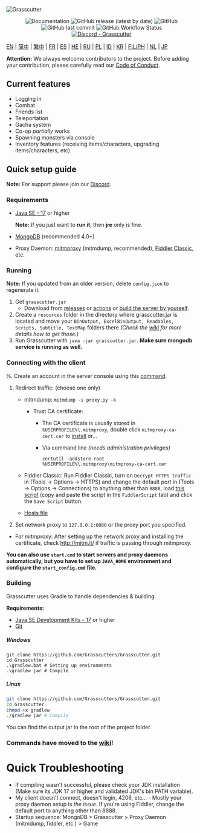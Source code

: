 ![Grasscutter](https://socialify.git.ci/Grasscutters/Grasscutter/image?description=1&forks=1&issues=1&language=1&logo=https%3A%2F%2Fs2.loli.net%2F2022%2F04%2F25%2FxOiJn7lCdcT5Mw1.png&name=1&owner=1&pulls=1&stargazers=1&theme=Light)
<div align="center"><img alt="Documentation" src="https://img.shields.io/badge/Wiki-Grasscutter-blue?style=for-the-badge&link=https://github.com/Grasscutters/Grasscutter/wiki&link=https://github.com/Grasscutters/Grasscutter/wiki"> <img alt="GitHub release (latest by date)" src="https://img.shields.io/github/v/release/Grasscutters/Grasscutter?logo=java&style=for-the-badge"> <img alt="GitHub" src="https://img.shields.io/github/license/Grasscutters/Grasscutter?style=for-the-badge"> <img alt="GitHub last commit" src="https://img.shields.io/github/last-commit/Grasscutters/Grasscutter?style=for-the-badge"> <img alt="GitHub Workflow Status" src="https://img.shields.io/github/workflow/status/Grasscutters/Grasscutter/Build?logo=github&style=for-the-badge"></div>

<div align="center"><a href="https://discord.gg/T5vZU6UyeG"><img alt="Discord - Grasscutter" src="https://img.shields.io/discord/965284035985305680?label=Discord&logo=discord&style=for-the-badge"></a></div>

[EN](README.md) | [简中](README_zh-CN.md) | [繁中](README_zh-TW.md) | [FR](README_fr-FR.md) | [ES](README_es-ES.md) | [HE](README_HE.md) | [RU](README_ru-RU.md) | [PL](README_pl-PL.md) | [ID](README_id-ID.md) | [KR](README_ko-KR.md) | [FIL/PH](README_fil-PH.md) | [NL](README_NL.md) | [JP](README_ja-JP.md)

**Attention:** We always welcome contributors to the project. Before adding your contribution, please carefully read our [Code of Conduct](https://github.com/Grasscutters/Grasscutter/blob/stable/CONTRIBUTING.md).

## Current features

* Logging in
* Combat
* Friends list
* Teleportation
* Gacha system
* Co-op *partially* works
* Spawning monsters via console
* Inventory features (receiving items/characters, upgrading items/characters, etc)

## Quick setup guide

**Note:** For support please join our [Discord](https://discord.gg/T5vZU6UyeG).

### Requirements

* [Java SE - 17](https://www.oracle.com/java/technologies/javase/jdk17-archive-downloads.html) or higher

  **Note:** If you just want to **run it**, then **jre** only is fine.

* [MongoDB](https://www.mongodb.com/try/download/community) (recommended 4.0+)

* Proxy Daemon: [mitmproxy](https://mitmproxy.org/) (mitmdump, recommended), [Fiddler Classic](https://telerik-fiddler.s3.amazonaws.com/fiddler/FiddlerSetup.exe), etc.

### Running

**Note:** If you updated from an older version, delete `config.json` to regenerate it.

1. Get `grasscutter.jar`
   - Download from [releases](https://github.com/Grasscutters/Grasscutter/releases/latest) or [actions](https://github.com/Grasscutters/Grasscutter/actions/workflows/build.yml) or [build the server by yourself](#building).
2. Create a `resources` folder in the directory where grasscutter.jar is located and move your `BinOutput, ExcelBinOutput, Readables, Scripts, Subtitle, TextMap` folders there *(Check the [wiki](https://github.com/Grasscutters/Grasscutter/wiki) for more details how to get those.)*
3. Run Grasscutter with `java -jar grasscutter.jar`. **Make sure mongodb service is running as well.**

### Connecting with the client

½. Create an account in the server console using this [command](https://github.com/Grasscutters/Grasscutter/wiki/Commands#:~:text=account%20%3Ccreate|delete%3E%20%3Cusername%3E%20[UID]).

1. Redirect traffic: (choose one only)
    - mitmdump: `mitmdump -s proxy.py -k`

        - Trust CA certificate:

          - The CA certificate is usually stored in `%USERPROFILE%\.mitmproxy`, double click `mitmproxy-ca-cert.cer` to [install](https://docs.microsoft.com/en-us/skype-sdk/sdn/articles/installing-the-trusted-root-certificate#installing-a-trusted-root-certificate) or...

          - Via command line *(needs administration privileges)*

             ```shell
             certutil -addstore root %USERPROFILE%\.mitmproxy\mitmproxy-ca-cert.cer
             ```

    - Fiddler Classic: Run Fiddler Classic, turn on `Decrypt HTTPS traffic` in (Tools -> Options -> HTTPS) and change the default port in (Tools -> Options -> Connections) to anything other than `8888`, load [this script](https://github.com/Grasscutters/Grasscutter/wiki/Resources#fiddler-classic-jscript) (copy and paste the script in the `FiddlerScript` tab) and click the `Save Script` button.

    - [Hosts file](https://github.com/Grasscutters/Grasscutter/wiki/Resources#hosts-file)

2. Set network proxy to `127.0.0.1:8080` or the proxy port you specified.

- For mitmproxy: After setting up the network proxy and installing the certificate, check http://mitm.it/ if traffic is passing through mitmproxy.

**You can also use `start.cmd` to start servers and proxy daemons automatically, but you have to set up `JAVA_HOME` environment and configure the `start_config.cmd` file.**

### Building

Grasscutter uses Gradle to handle dependencies & building.

**Requirements:**

- [Java SE Development Kits - 17](https://www.oracle.com/java/technologies/javase/jdk17-archive-downloads.html) or higher
- [Git](https://git-scm.com/downloads)

##### Windows

```shell
git clone https://github.com/Grasscutters/Grasscutter.git
cd Grasscutter
.\gradlew.bat # Setting up environments
.\gradlew jar # Compile
```

##### Linux

```bash
git clone https://github.com/Grasscutters/Grasscutter.git
cd Grasscutter
chmod +x gradlew
./gradlew jar # Compile
```

You can find the output jar in the root of the project folder.

### Commands have moved to the [wiki](https://github.com/Grasscutters/Grasscutter/wiki/Commands)!

# Quick Troubleshooting

* If compiling wasn't successful, please check your JDK installation (Make sure its JDK 17 or higher and validated JDK's bin PATH variable).
* My client doesn't connect, doesn't login, 4206, etc... - Mostly your proxy daemon setup is *the issue*. If you're using Fiddler, change the default port to anything other than 8888.
* Startup sequence: MongoDB > Grasscutter > Proxy Daemon (mitmdump, fiddler, etc.) > Game
